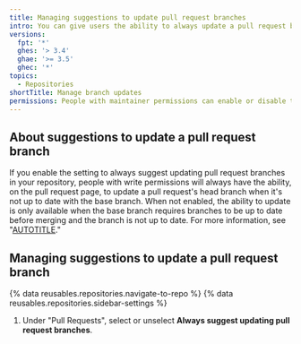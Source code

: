 ```yaml
---
title: Managing suggestions to update pull request branches
intro: You can give users the ability to always update a pull request branch when it is not up to date with the base branch.
versions:
  fpt: '*'
  ghes: '> 3.4'
  ghae: '>= 3.5'
  ghec: '*'
topics:
  - Repositories
shortTitle: Manage branch updates
permissions: People with maintainer permissions can enable or disable the setting to suggest updating pull request branches.
---
```


## About suggestions to update a pull request branch

If you enable the setting to always suggest updating pull request branches in your repository, people with write permissions will always have the ability, on the pull request page, to update a pull request's head branch when it's not up to date with the base branch. When not enabled, the ability to update is only available when the base branch requires branches to be up to date before merging and the branch is not up to date. For more information, see "[AUTOTITLE](/pull-requests/collaborating-with-pull-requests/proposing-changes-to-your-work-with-pull-requests/keeping-your-pull-request-in-sync-with-the-base-branch)."

## Managing suggestions to update a pull request branch

{% data reusables.repositories.navigate-to-repo %}
{% data reusables.repositories.sidebar-settings %}
1. Under "Pull Requests", select or unselect **Always suggest updating pull request branches**.
